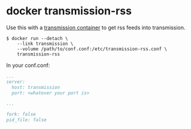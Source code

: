 # docker transmission-rss

Use this with a [transmission container](https://github.com/albertrdixon/docker-transmission) to get rss feeds into transmission.

```
$ docker run --detach \
    --link transmission \
    --volume /path/to/conf.conf:/etc/transmission-rss.conf \
    transmission-rss
```

In your conf.conf:

```yaml
...
server:
  host: transmission
  port: <whatever your port is>

...

fork: false
pid_file: false
```
